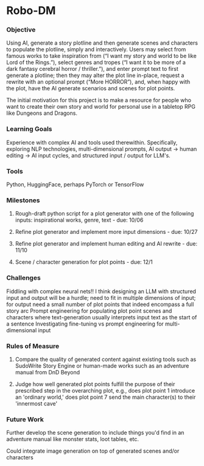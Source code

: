 # Robo-DM

### Objective

Using AI, generate a story plotline and then generate scenes and characters to populate the plotline, simply and interactively. Users may select from famous works to take inspiration from (“I want my story and world to be like Lord of the Rings.”), select genres and tropes (“I want it to be more of a dark fantasy cerebral horror / thriller.”), and enter prompt text to first generate a plotline; then they may alter the plot line in-place, request a rewrite with an optional prompt (“More HORROR”), and, when happy with the plot, have the AI generate scenarios and scenes for plot points.

The initial motivation for this project is to make a resource for people who want to create their own story and world for personal use in a tabletop RPG like Dungeons and Dragons.

### Learning Goals

Experience with complex AI and tools used therewithin. Specifically, exploring NLP technologies, multi-dimensional prompts, AI output -> human editing -> AI input cycles, and structured input / output for LLM's.

### Tools

Python, HuggingFace, perhaps PyTorch or TensorFlow

### Milestones

1. Rough-draft python script for a plot generator with one of the following inputs: inspirational works, genre, text - due: 10/06

2. Refine plot generator and implement more input dimensions - due: 10/27

3. Refine plot generator and implement human editing and AI rewrite - due: 11/10

4. Scene / character generation for plot points - due: 12/1

### Challenges

Fiddling with complex neural nets!!
I think designing an LLM with structured input and output will be a hurdle; need to fit in multiple dimensions of input; for output need a small number of plot points that indeed encompass a full story arc
Prompt engineering for populating plot point scenes and characters where text-generation usually interprets input text as the start of a sentence
Investigating fine-tuning vs prompt engineering for multi-dimensional input

### Rules of Measure

1. Compare the quality of generated content against existing tools such as SudoWrite Story Engine or human-made works such as an adventure manual from DnD Beyond

2. Judge how well generated plot points fulfill the purpose of their prescribed step in the overarching plot, e.g., does plot point 1 introduce an 'ordinary world,' does plot point 7 send the main character(s) to their 'innermost cave'

### Future Work

Further develop the scene generation to include things you'd find in an adventure manual like monster stats, loot tables, etc.

Could integrate image generation on top of generated scenes and/or characters
